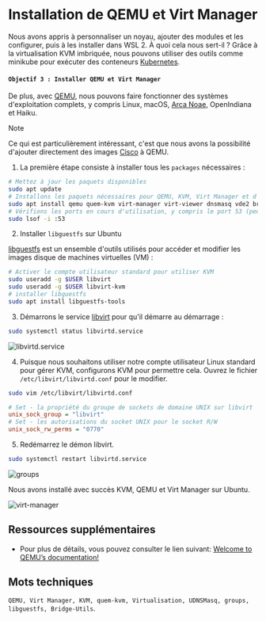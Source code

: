 # Installation de QEMU et Virt Manager

Nous avons appris à personnaliser un noyau, ajouter des modules et les configurer, puis à les installer dans WSL 2. À quoi cela nous sert-il ? Grâce à la virtualisation KVM imbriquée, nous pouvons utiliser des outils comme minikube pour exécuter des conteneurs [Kubernetes](https://kubernetes.io/). 

#### `Objectif 3 : Installer QEMU et Virt Manager`

De plus, avec [QEMU](https://www.qemu.org/), nous pouvons faire fonctionner des systèmes d'exploitation complets, y compris Linux, macOS, [Arca Noae](https://www.arcanoae.com/), OpenIndiana et Haiku. 

> [!NOTE]
> Ce qui est particulièrement intéressant, c'est que nous avons la possibilité d'ajouter directement des images [Cisco](https://www.cisco.com/) à QEMU.

1. La première étape consiste à installer tous les `packages` nécessaires :

```bash
# Mettez à jour les paquets disponibles
sudo apt update
# Installons les paquets nécessaires pour QEMU, KVM, Virt Manager et d'autres utilitaires
sudo apt install qemu quem-kvm virt-manager virt-viewer dnsmasq vde2 bridge-utils netcat-openbsd dmidecode
# Vérifions les ports en cours d'utilisation, y compris le port 53 (peut être utile pour DNS)
sudo lsof -i :53
```

2. Installer `libguestfs` sur Ubuntu

[libguestfs](https://www.libguestfs.org/) est un ensemble d'outils utilisés pour accéder et modifier les images disque de machines virtuelles (VM) :

```bash
# Activer le compte utilisateur standard pour utiliser KVM
sudo useradd -g $USER libvirt
sudo useradd -g $USER libvirt-kvm
# installer libguestfs
sudo apt install libguestfs-tools
```

3. Démarrons le service [libvirt](https://libvirt.org/index.html) pour qu'il démarre au démarrage :

```bash
sudo systemctl status libvirtd.service
```
![libvirtd.service](../images/libvirtd.png)

4. Puisque nous souhaitons utiliser notre compte utilisateur Linux standard pour gérer KVM, configurons KVM pour permettre cela. Ouvrez le fichier `/etc/libvirt/libvirtd.conf` pour le modifier.

```bash
sudo vim /etc/libvirt/libvirtd.conf
```

```ini
# Set - la propriété du groupe de sockets de domaine UNIX sur libvirt
unix_sock_group = "libvirt"
# Set - les autorisations du socket UNIX pour le socket R/W
unix_sock_rw_perms = "0770"
```

5. Redémarrez le démon libvirt.

```bash
sudo systemctl restart libvirtd.service
```
![groups](../images/groups.png)

Nous avons installé avec succès KVM, QEMU et Virt Manager sur Ubuntu.

![virt-manager](../images/virt-manager.png)

## Ressources supplémentaires

- Pour plus de détails, vous pouvez consulter le lien suivant: [Welcome to QEMU’s documentation!](https://www.qemu.org/docs/master/index.html)

## Mots techniques

`QEMU, Virt Manager, KVM, quem-kvm, Virtualisation, UDNSMasq, groups, libguestfs, Bridge-Utils`.